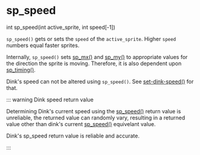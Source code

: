 # sp_speed

<Prototype>int sp_speed(int active_sprite, int speed[-1])</Prototype>

`sp_speed()` gets or sets the `speed` of the `active_sprite`. Higher `speed` numbers equal faster sprites.

Internally, `sp_speed()` sets [sp_mx()](./sp-mx.md) and [sp_my()](./sp-my.md) to appropriate values for the direction the sprite is moving. Therefore, it is also dependent upon [sp_timing()](./sp-timing.md).

Dink's speed can not be altered using `sp_speed()`. See [set-dink-speed()](./set-dink-speed.md) for that.

::: warning Dink speed return value
<VersionInfo dink="all" freedink="all">

Determining Dink's current speed using the [sp_speed()](./sp-speed.md) return value is unreliable, the returned value can randomly vary, resulting in a returned value other than dink's current [sp_speed()](./sp-speed.md) equivelant value.

</VersionInfo>

<VersionInfo dink="HD">

Dink's sp_speed return value is reliable and accurate.

</VersionInfo>
:::
